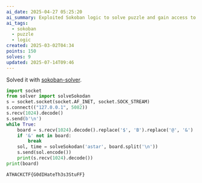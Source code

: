 ```yaml
---
ai_date: 2025-04-27 05:25:20
ai_summary: Exploited Sokoban logic to solve puzzle and gain access to flag
ai_tags:
  - sokoban
  - puzzle
  - logic
created: 2025-03-02T04:34
points: 150
solves: 9
updated: 2025-07-14T09:46
---
```


Solved it with [sokoban-solver](https://github.com/dangarfield/sokoban-solver).

```python
import socket
from solver import solveSokodan
s = socket.socket(socket.AF_INET, socket.SOCK_STREAM)
s.connect(("127.0.0.1", 5082))
s.recv(1024).decode()
s.send(b'\n')
while True:
    board = s.recv(1024).decode().replace('$', 'B').replace('@', '&')
    if '&' not in board:
        break
    sol, time = solveSokodan('astar', board.split('\n'))
    s.send(sol.encode())
    print(s.recv(1024).decode())
print(board)
```

```flag
ATHACKCTF{G0dIHateTh3s3StuFF}
```